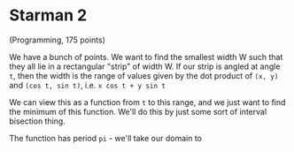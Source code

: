 # Starman 2
(Programming, 175 points)

We have a bunch of points. We want to find the smallest width W such that they all lie in a rectangular "strip" of width W.
If our strip is angled at angle `t`, then the width is the range of values given by the dot product of `(x, y)` and `(cos t, sin t)`, i.e.
`x cos t + y sin t`

We can view this as a function from `t` to this range, and we just want to find the minimum of this function.
We'll do this by just some sort of interval bisection thing.

The function has period `pi` - we'll take our domain to 

